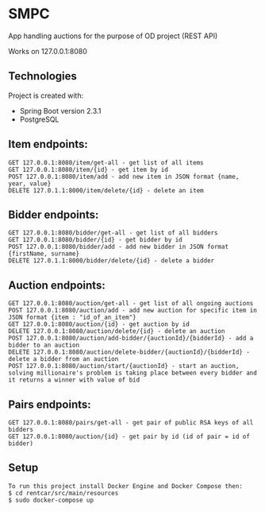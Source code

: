 # SMPC
App handling auctions for the purpose of OD project (REST API)

Works on 127.0.0.1:8080

## Technologies
Project is created with:
 * Spring Boot version 2.3.1
 * PostgreSQL

## Item endpoints:
```
GET 127.0.0.1:8080/item/get-all - get list of all items
GET 127.0.0.1:8080/item/{id} - get item by id
POST 127.0.0.1:8080/item/add - add new item in JSON format {name, year, value}
DELETE 127.0.1.1:8000/item/delete/{id} - delete an item
```
## Bidder endpoints:
```
GET 127.0.0.1:8080/bidder/get-all - get list of all bidders
GET 127.0.0.1:8080/bidder/{id} - get bidder by id
POST 127.0.0.1:8080/bidder/add - add new bidder in JSON format {firstName, surname}
DELETE 127.0.1.1:8000/bidder/delete/{id} - delete a bidder
```
## Auction endpoints:
```
GET 127.0.0.1:8080/auction/get-all - get list of all ongoing auctions
POST 127.0.0.1:8080/auction/add - add new auction for specific item in JSON format {item : "id_of_an_item"}
GET 127.0.0.1:8080/auction/{id} - get auction by id
DELETE 127.0.0.1:8080/auction/delete/{id} - delete an auction
POST 127.0.0.1:8080/auction/add-bidder/{auctionId}/{bidderId} - add a bidder to an auction
DELETE 127.0.0.1:8080/auction/delete-bidder/{auctionId}/{bidderId} - delete a bidder from an auction
POST 127.0.0.1:8080/auction/start/{auctionId} - start an auction, solving millionaire's problem is taking place between every bidder and it returns a winner with value of bid
```
## Pairs endpoints:
```
GET 127.0.0.1:8080/pairs/get-all - get pair of public RSA keys of all bidders
GET 127.0.0.1:8080/auction/{id} - get pair by id (id of pair = id of bidder)
```
## Setup
```
To run this project install Docker Engine and Docker Compose then:
$ cd rentcar/src/main/resources
$ sudo docker-compose up
```
